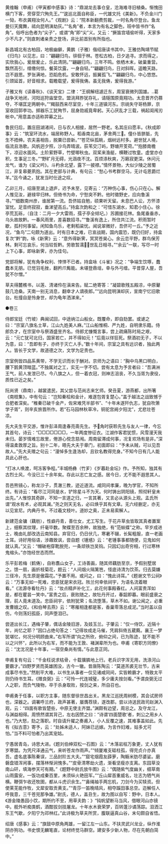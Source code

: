 <!-- { "loadSidebar": true } -->
黄维翰（申甫）《甲寅都中感事》诗：“鼎湖龙去事仓皇，沧海难寻旧植桑。惭愧田横门下客，旁穿茔穴殉先王。”“逡巡北面自称臣，一代雄文托《美新》。不负金川门一恸，布衣龚翔汝何人。”《观剧》云：“院本新翻费剪裁，一时名角尽登台。鱼龙曼衍天魔舞，祗向昆明演劫灰。”“名角”者，本言为有名之脚色，班中皆书作“名角”。俗呼出色者为“尖子”，或谓“角”即“尖”义。又云：“撅笛宫墙偷听得，天家多少不凡才。”则直刺诸亲贵之登场，非比前首别有所指也。

新昌城北有古柏园，地极幽僻，黄鹏（子雅）偕绍唐读书其中。王雅仿陶靖节赋《归鸟》以见志，曰：“翩翩归鸟，徘徊于林。苍松古柏，日夕追寻。求而得之，实欣我心。爰居爰止，乐此清阴。”“翩翩归鸟，三年不鸣。依栖木末，破巢重营。飘然高引，缯缴何惊。餐英饮露，一身自轻。”“翩翩归鸟，日对斜晖。遥瞻天路，岂不遐思。罗张满地，恐蹈危机。安敢怀远，振翼孤飞。”“翩翩归鸟，中心悠悠。引颈延首，好音相求。载瞻载望，爰得我俦。虽无我俦，爰得我游。”

子雅又有《读春秋》、《谈天宝》二律：“王纲解纽遽迁东，周室衰微列国雄。葛战争天地闭，河阳巡狩庙堂空。盟洮拜胙犹存礼，请隧围原竟翔功。太息晋齐仍篡夺，不堪匡定两朝中。”“羯鼓西来尽室空，十年三道镇河东。宗祧失守哥杨罪，京室收回郭李功。掷器乐工犹殉节，屈身勋戚竟卑躬。天心厌乱才三载，祸起闺闱刃帐中。”用意盖亦适称羿募之比。

鲁民归后，置庄田湖渚间，日与农人相接，居然一野老。名其庄曰愿丰。《秋成即事》云：“筑室环流水，端居称野人。稻香南北亩，茅舍两三。僮仆皆胼胝，先生不捂绅。农夫喜相告，脱粟已尝新。”“苍茫纵孤眺，烟树远村多。避世犹人境，临流且浩歌。风帆迥夕照，沙鸟弄晴波。荻苇交汀屿，野塘开芰荷。”“抱膝南檐下，凉迎水面风。土阶萦野草，竹壁唧秋虫。双桨来渔艇，横鞭过牧童。虚堂亦仓积，生事足三冬。”“野旷月无碍，光涵夜不沈。百烦涤秋爽，万籁寂更深。休问元龙气，谁为《梁父吟》。斗杓余北望，露下一披襟。”情怀景物，大似少陵之居蜀江，非复皋夔夙抱。其在吏部与计典，有句云：“愁心书考群空马，无计屯恩爵烂羊。”迄今诵之，犹发当时仕途之叹。

乙卯三月，绍唐至湖上退庐，迟予未至，见寄云：“万种伤心事，伤心只在心。解人惟见汝，避禄早归林。但倚书为命，宁愁突不黔。他时徵野史，应向鲁溪寻。”“细数南州彦，谁居第一流。吾侪姑自勉，硕果听天留。未息巴人讼，方怀漆室忧。足音终寂寂，垂涕望高丘。”持盒次韵和之：“可惜东湖水，知君小住心。徐亭荒瓦砾，（自注：二月一夕大雷雨，孺子亭全倾圮。）苏圃接花林。鱼尾垂垂赤，乌头故故黔。一春风雨里，差喜数招寻。”“鲁溪有逸上，所住共江流。积雨暂时歇，孤村何事留。闲知鱼鸟乐，老剩稻粱忧。闻说翠微好，吾侪可一丘。”予之近况，“鱼鸟”二句颇为道出。时有日本之难，已宣战期，国内震恐，既仍归好，持盒复次“黔”韵，咏《新霁》云：“意外得新霁，冥冥苍昊心。余云恋平野，群鸟保芳林。剩可忘哀乐，何当较哲黔。劳歌暂濡，世乱日相寻。”“余云”一联，写尽一时上下心事，即咏新霁，亦为佳句。

党部将解，犹有角争权利、悻悻不已者。持盒咏《斗雀》况之：“争端生饮啄，蠢蠢本无朋。已觉羽毛挫，翻矜爪觜能。未堪登鼎俎，幸与外弓缯。平昔穿人屋，吾犹不尔憎。”

草夫得麓樵书，以莲、清诸伶在滇来告。赋二绝寄答：“凝碧歌残五殿凉，中原鼙鼓几沧桑。天南一别无消息，翻幸才人谪夜郎。”“远向昆明演却灰，宣南宁忆旧歌台。杜撞自是怜身世，却为龟年洒涕来。”

●卷三

侍郎宝廷（竹坡）典闽试回，中途纳江山船女。既覆命，即自劾罢。或谑之曰：“宗室八旗名士草，江山九姓美人麻。”江山船惟桐、严九姓，自明隶乐籍。侍郎负才，在宗室中与祭酒盛昱齐名。侍郎尤慷慨言事，尝上疏痛陈时局之艰，云：“元亡犹可北归，国家若亡，并不得如元！”后竟以徉狂死。祭酒初无子，不以为意，曰：“吾即有子，亦终于灭亡人手。”数十年间，宗室之具有远识者，独此两人。皆长于文学，故道德之次，文学为足贵也。

宗室例皆四品系黄带，不学无识而长于酬对。京师为之语曰：“胸中乌黑口明白，腰下鹅黄顶暗蓝。”不独属对之工，实无一字不切。尝有太息为予言者曰：“吾满洲王气，前人发泄已尽。今八旗之人，但一着衣冠，则神志沮丧，不久当胥为隶役，质性已近之矣。”

阮尚贤（鼎南），越裳遣民，其父尝与范尚志来乞师。癸丑夏，游燕都，出所箸《南枝集》，中有句云：“岂知秦桧和金计，难遂包胥复楚心。”盖于越法之战致憾于合肥者深矣。“椎秦已破千金产，佐宋难凭半部书”、“十年未遂歼仇志，犹自吹箫学子胥”，则辛亥旅晋所作。若“石马园林秋草冷，铜驼宫阙夕阳沈”，尤悲壮苍凉。

先大夫生平交游，惟许彭泽周逢春亮斋先生。予角时获聆先生与友人一律，今忘其首句，诗云：“□□□□□□□，一年两度惨征衣。江湖作客君犹惯，风雪漫天我未归。晏岁情难忘故里，倦游心傥念慈闱。周南留滞成何事，况复欢场有是非。”深得温柔敦厚之旨。别十二年，晤先大夫于章门，初面即曰：“予未从贼，可以见吾故人。”先大夫赠之句云：“漫悼多生逢浩却，且钦名教得完身。”不知今日有几人能具此心肝也。

“打冰人唤渡，呵冻客争程。”丰城杨彝（竹芗）《岁暮赴金坛》作。予所知，独其有古烈士风，今没已三十余年矣。存此以志亡友之感。居今日，尤不能不遐思其人。

吾邑熊镜心，称龙沙子，贯澈三教，迹近道流。咸同间孝廉，晚为学官，不知所终。有诗云：“看尽江河同是水，铲除星斗不为天。何时铸出阴阳镜，照彻轩皇未出先。”人惟惊其奇辟，不知一言道之归，一言其著，又言必从源头上观。孟氏所谓“观水有术，必观其澜。”尧之则天无名，必曰焕乎其有文章。无六经删定，亦无以见宣尼。内典丹书，不过羲文枝叶。道妙之奥，正未易索解人。

新建范金镛（藕舫），性癖丹青，善仕女，尤工写生。于花卉草虫皆取其真者置案上，细察其纹理，纤毫毕数。聚蝶至百余种，故独绝，有“范蚨蝶”之称。早岁成进士，晚由礼部改选云南知县。弃官归，仍日伏几，寒暑不辍，长髯粗服，直一老画士耳。诗好用俗语，涉趣致讽，尝自题《锺馗》云：“老锺事事都随便，见鬼如何就认真。”又云：“帽破袍穿靴脱兜，一条顽铁岂吴钩。只因幻出奇穷相，行过寒林鬼缩头。”亦饱经世态而然。

乐平彭若梅（鹤俦），自称翥山女子，工诗善画，随其师藕肪至京，予假别墅居之。馈一扇，画折枝菊花，题云：“人间烟火隔篱笆，怪底诗清为饮茶。归去莫嫌三径冷，先生原是傲霜花。”予置不用。或问之，曰：“愧此诗耳。”《题谢文节公祠》云：“万事无如一死难，忠臣犹是宋衣冠。陔兰何幸依祠宇，为语名流着眼看。”《法源寺看牡丹》云：“妆点精庐补化工，此花何事殿春红。人间富贵浑如是，都在瞿昙一笑中。”富贵之后，衰败随之，故牡丹开过，春韶即暮。眼前盛衰之理，前人竟未道及。忠臣祠宇，依附犹荣；名流堕落，草木不如。谢公闻之，必重发曹娥之叹。《和伯琴去燕》云：“寒雁相逢都是客，香巢零落总成泥。”当时盖以自伤，今则荡妇孤臣，同声堕泪已。

尝道出长江，遇梅子肇，偶话金陵旧游，及妓玉兰。子肇云：“仅一侍饮，近隔十年，尚忆之耶？”因口占绝句答之：“记得妆成走马催，凭肩斜倚五葳蕤。襄王一梦犹堪忆，何况分明顾曲来。”右军所谓“向之所欣，俯仰之间，已为陈迹，犹不能不以之兴怀”，此所以为右军，而不能为王敦、褚渊辈所为也。申甫《寄职方同僚》云：“沈沈况是十年事，一宿空桑尚有情。”与此意正同。

申甫复有句云：“千金枉说求枯骨，十载骥膦地上行。老兵识字浑无用，洗涤河山要霸才。”四野罗贤而英雄困没，古今一辙。昔唐陈陶云：“莫道羔裘无壮节，古来成事尽书生。”然削平大难，以书生从事者一仅见诸咸同间，实皆赖霸才，特致太平则仍待书生耳。《赠良弼》云：“可怜一代连城璧，多少庸夫按剑看。”予谓良弼无过人之职，而负气陵物，卒于杀身取败，按剑之来，所自召也。

申甫勇于任事，以职方主事，随东督徐世昌出关。黑龙江巡抚周树模，其会试房师也，深器之。调署呼兰府，政声甚著，屡膺荐牍，遂改郡。尝以诗送民政司赵渊入观，云：“四面有歌皆楚些，中原无使主齐盟。”渊颇有边望，周忌之。及守龙江，与渊益相得。周愤然谓其背己，左右因赞之曰：“诗谓‘四面楚歌’者，刺公之用乡人也。”乃大怒，劾之落职。时自请升擢之奏甫入，小人反覆之速，其难事盖如此。先有《拟古意》寄予，云：“处姊未适人，阿妹已远嫁。为言作妇难，姑多尤可怕。”当不料可怕者乃出其宠姑。

宁愚居青岛，诗思大进。《题刘伯绅双松一石图》云：“木落岩枯万象更，丈人犹有岁寒盟。为凭尺泽通云气，来听苍龙作雨声。”“倾厦难支砥柱孤，得完贞介亦真吾。虚名底事陈秦误，三品封阶五大夫。”“窟宅烟霞友薜萝，陶觞米肪尽婆娑。磨磐盘错浑闲事，摆落林惭涧愧多。”“皮骨清寒劫火遗，渐看坚瘦亦支离。东园草没南山矸，填海参天可有期。”《题野中尉氏放牛图》云：“偶随紫气度幽关，细草南山雨露安。一饭功成秦百里，未须纵火艳田军。”“丘山犀首重威名，壮志为牺气尚横。鞭弭乍收还牧圉，都从斗虎识余生。”“鼻绳袖手两忘机，刀剑今为买犊资。但使莱芜能作牧，文犀安取贡黄支。”“青莎一笛晚晴风，相夺蹊田事总空。迩解任人呼我意，三千苍兕那争雄。”尉氏，德人，盖丑生，故为图以自写：野中，日本人。《游金陵愚园小饮，期所约不至，用草夫韵：》“钝帆望断马当风，借眼河山亦镜中。舰外听痴类鹤，酒酣拔剑技屠龙。十年水木衰荣梦，百转蓬沙谲荡踪。泪洒江东王气歇，夕阳宁为邓林红。”此诗极为草夫所赏，腹联逼真山谷，末句颇自省悟。

绍唐《感事》云：“旗鼓中原角两雄，一留江左一山东。不扶灵武兴龙业，纵作淮阴亦狗功。书史恨无麟笔直，论材终觉马群空。建安多少新人物，尽在先朝白简中。”

